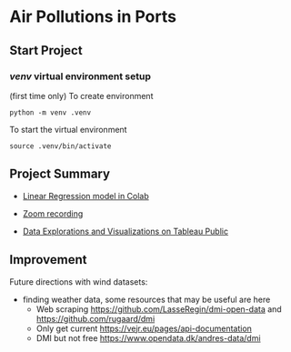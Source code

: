 # Air Pollutions in Ports

## Start Project

### *venv* virtual environment setup

(first time only) To create environment
```
python -m venv .venv
```

To start the virtual environment
```
source .venv/bin/activate 
```

## Project Summary

- [Linear Regression model in Colab](https://github.com/nussarafirn/aarhus-aqi/blob/main/aarhus_aqi.ipynb)
- [Zoom recording](https://washington.zoom.us/rec/share/YkiwIHImbo2qF3PGJcvR2fZS8LZUsm5QlRiRkyk0Xps8GC6opexJAVFxLJM0UiSW.u67s4lrnuccR4RTT?startTime=1654756367000)

- [Data Explorations and Visualizations on Tableau Public](https://public.tableau.com/views/aqi-prototype/Story1?:language=en-US&publish=yes&:display_count=n&:origin=viz_share_link)


## Improvement
Future directions with wind datasets:
- finding weather data, some resources that may be useful are here
    - Web scraping https://github.com/LasseRegin/dmi-open-data and https://github.com/rugaard/dmi
    - Only get current https://vejr.eu/pages/api-documentation
    - DMI but not free https://www.opendata.dk/andres-data/dmi
